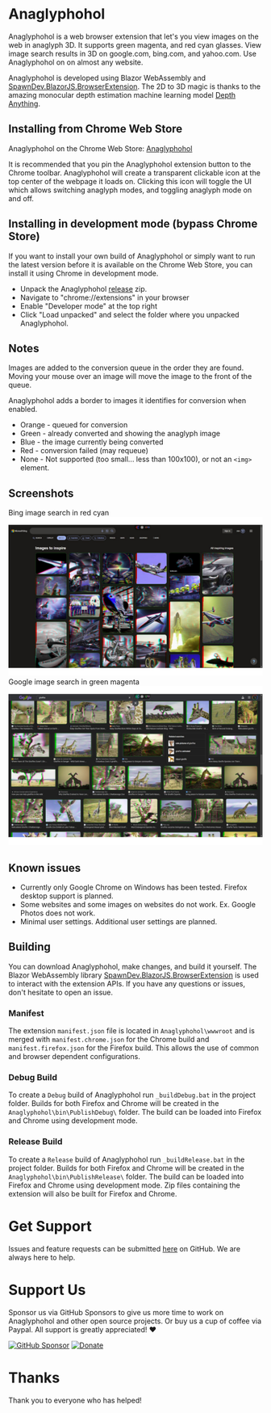 # Anaglyphohol

Anaglyphohol is a web browser extension that let's you view images on the web in anaglyph 3D. It supports green magenta, and red cyan glasses. View image search results in 3D on google.com, bing.com, and yahoo.com. Use Anaglyphohol on on almost any website. 

Anaglyphohol is developed using Blazor WebAssembly and [SpawnDev.BlazorJS.BrowserExtension](https://github.com/LostBeard/SpawnDev.BlazorJS.BrowserExtension). The 2D to 3D magic is thanks to the amazing monocular depth estimation machine learning model [Depth Anything](https://huggingface.co/depth-anything/Depth-Anything-V2-Small).

## Installing from Chrome Web Store
Anaglyphohol on the Chrome Web Store: [Anaglyphohol](https://chromewebstore.google.com/detail/anaglyphohol/fjbffnhfchidmfcbecccnmdedjahankc)  
  
  It is recommended that you pin the Anaglyphohol extension button to the Chrome toolbar.  Anaglyphohol will create a transparent clickable icon at the top center of the webpage it loads on. Clicking this icon will toggle the UI which allows switching anaglyph modes, and toggling anaglyph mode on and off.

## Installing in development mode (bypass Chrome Store)
If you want to install your own build of Anaglyphohol or simply want to run the latest version before it is available on the Chrome Web Store, you can install it using Chrome in development mode.

- Unpack the Anaglyphohol [release](https://github.com/LostBeard/Anaglyphohol/releases) zip.
- Navigate to "chrome://extensions" in your browser
- Enable "Developer mode" at the top right
- Click "Load unpacked" and select the folder where you unpacked Anaglyphohol.

## Notes
Images are added to the conversion queue in the order they are found. Moving your mouse over an image will move the image to the front of the queue.

Anaglyphohol adds a border to images it identifies for conversion when enabled. 
- Orange - queued for conversion
- Green - already converted and showing the anaglyph image
- Blue - the image currently being converted
- Red - conversion failed (may requeue)
- None - Not supported (too small... less than 100x100), or not an `<img>` element.

## Screenshots
Bing image search in red cyan  
![Screenshot Bing Red Cyan](https://raw.githubusercontent.com/LostBeard/Anaglyphohol/main/Anaglyphohol/wwwroot/screenshots/BingRedCyan.jpg)  
Google image search in green magenta  
![Screenshot Google Green Magenta](https://raw.githubusercontent.com/LostBeard/Anaglyphohol/main/Anaglyphohol/wwwroot/screenshots/GoogleGreenMagenta1.jpg)   

## Known issues
- Currently only Google Chrome on Windows has been tested. Firefox desktop support is planned. 
- Some websites and some images on websites do not work. Ex. Google Photos does not work.
- Minimal user settings. Additional user settings are planned.

## Building
You can download Anaglyphohol, make changes, and build it yourself. The Blazor WebAssembly library [SpawnDev.BlazorJS.BrowserExtension](https://github.com/LostBeard/SpawnDev.BlazorJS.BrowserExtension) is used to interact with the extension APIs. If you have any questions or issues, don't hesitate to open an issue.

### Manifest
The extension `manifest.json` file is located in `Anaglyphohol\wwwroot` and is merged with `manifest.chrome.json` for the Chrome build and `manifest.firefox.json` for the Firefox build. This allows the use of common and browser dependent configurations.

### Debug Build
To create a `Debug` build of Anaglyphohol run `_buildDebug.bat` in the project folder. Builds for both Firefox and Chrome will be created in the `Anaglyphohol\bin\PublishDebug\` folder. The build can be loaded into Firefox and Chrome using development mode.

### Release Build
To create a `Release` build of Anaglyphohol run `_buildRelease.bat` in the project folder. Builds for both Firefox and Chrome will be created in the `Anaglyphohol\bin\PublishRelease\` folder. The build can be loaded into Firefox and Chrome using development mode. Zip files containing the extension will also be built for Firefox and Chrome.

# Get Support
Issues and feature requests can be submitted [here](https://github.com/LostBeard/Anaglyphohol/issues) on GitHub. We are always here to help.

# Support Us
Sponsor us via GitHub Sponsors to give us more time to work on Anaglyphohol and other open source projects. Or buy us a cup of coffee via Paypal. All support is greatly appreciated! ♥

[![GitHub Sponsor](https://img.shields.io/github/sponsors/LostBeard?label=Sponsor&logo=GitHub&color=%23fe8e86)](https://github.com/sponsors/LostBeard)
[![Donate](https://img.shields.io/badge/Donate-PayPal-green.svg)](https://www.paypal.com/cgi-bin/webscr?cmd=_s-xclick&hosted_button_id=2F6VANCK2EMEY)

# Thanks
Thank you to everyone who has helped!
